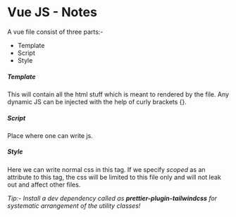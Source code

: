 # Vue JS - Notes

A vue file consist of three parts:-
- Template
- Script
- Style

##### Template
This will contain all the html stuff which is meant to rendered by the file. Any dynamic JS can be injected with the help of curly brackets {}.

##### Script
Place where one can write js.

##### Style
Here we can write normal css in this tag. If we specify *scoped* as an attribute to this tag, the css will be limited to this file only and will not leak out and affect other files.

*Tip:- Install a dev dependency called as **prettier-plugin-tailwindcss** for systematic arrangement of the utility classes!* 